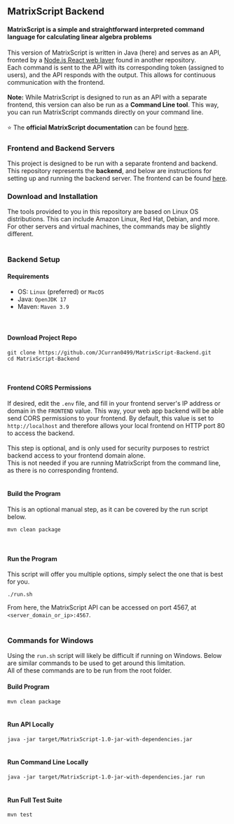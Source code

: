 ## MatrixScript Backend
#### MatrixScript is a simple and straightforward interpreted command language for calculating linear algebra problems

This version of MatrixScript is written in Java (here) and serves as an API, fronted by a [Node.js React web layer](https://github.com/JCurran0499/MatrixScript-Frontend) found in another repository.<br/>
Each command is sent to the API with its corresponding token (assigned to users), and the API responds with the output.
This allows for continuous communication with the frontend.
<br/>
<br/>
**Note:** While MatrixScript is designed to run as an API with a separate frontend, this version can also be run as a **Command Line tool**.
This way, you can run MatrixScript commands directly on your command line.
<br/>
<br/>
⭐ The **official MatrixScript documentation** can be found [here](https://github.com/JCurran0499/MatrixScript-Docs/blob/main/docs.md).

### Frontend and Backend Servers

This project is designed to be run with a separate frontend and backend. This repository represents the **backend**, and below are instructions for setting up and running the backend server. 
The frontend can be found [here](https://github.com/JCurran0499/MatrixScript-Frontend).<br/>

### Download and Installation

The tools provided to you in this repository are based on Linux OS distributions. 
This can include Amazon Linux, Red Hat, Debian, and more. 
For other servers and virtual machines, the commands may be slightly different. <br/>
<br/>

### Backend Setup
#### Requirements
- OS: ``Linux`` (preferred) or ```MacOS```
- Java: ```OpenJDK 17```
- Maven: ```Maven 3.9```
<br/><br/><br/>

#### Download Project Repo
```
git clone https://github.com/JCurran0499/MatrixScript-Backend.git
cd MatrixScript-Backend
```
<br/>

#### Frontend CORS Permissions
If desired, edit the ```.env``` file, and fill in your frontend server's IP address or domain in the `FRONTEND` value. 
This way, your web app backend will be able send CORS permissions to your frontend. 
By default, this value is set to ```http://localhost``` and therefore allows your local frontend on HTTP port 80 to access the backend.
<br/><br/>
This step is optional, and is only used for security purposes to restrict backend access to your frontend domain alone.
<br/>
This is not needed if you are running MatrixScript from the command line, as there is no corresponding frontend.
<br/>
<br/>

#### Build the Program
This is an optional manual step, as it can be covered by the run script below.
```
mvn clean package
```
<br/>

#### Run the Program
This script will offer you multiple options, simply select the one that is best for you.
```
./run.sh
```

From here, the MatrixScript API can be accessed on port 4567, at `<server_domain_or_ip>:4567`.
<br/><br/>

### Commands for Windows
Using the ```run.sh``` script will likely be difficult if running on Windows.
Below are similar commands to be used to get around this limitation.
<br/>
All of these commands are to be run from the root folder.
<br/>

#### Build Program
```mvn clean package```
<br/>
<br/>

#### Run API Locally
```java -jar target/MatrixScript-1.0-jar-with-dependencies.jar```
<br/>
<br/>

#### Run Command Line Locally
```java -jar target/MatrixScript-1.0-jar-with-dependencies.jar run```
<br/>
<br/>

#### Run Full Test Suite
```mvn test```
<br/>
<br/>